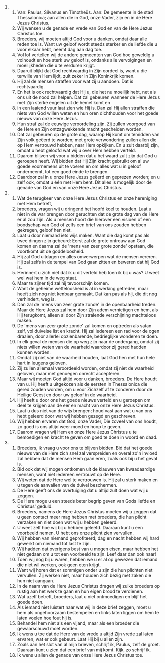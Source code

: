 <ol>
  <li>
    <ol>
      <li>Van: Paulus, Silvanus en Timotheüs. Aan: De gemeente in de stad Thessalonica; aan allen die in God, onze Vader, zijn en in de Here Jezus Christus.</li>
      <li>Wij wensen u de genade en vrede van God en van de Here Jezus Christus toe.</li>
      <li>Broeders, wij moeten altijd God voor u danken, omdat daar alle reden toe is. Want uw geloof wordt steeds sterker en de liefde die u voor elkaar hebt, neemt dag aan dag toe.</li>
      <li>Vol lof vertellen wij de andere gemeenten van God hoe geweldig u volhoudt en hoe sterk uw geloof is, ondanks alle vervolgingen en moeilijkheden die u te verduren krijgt.</li>
      <li>Daaruit blijkt dat God rechtvaardig in Zijn oordeel is, want u die terwille van Hem lijdt, zult zeker in Zijn Koninkrijk komen.</li>
      <li>Hij zal de mensen straffen voor wat zij u aandoen. Dat is rechtvaardig.</li>
      <li>En het is ook rechtvaardig dat Hij u, die het nu moeilijk hebt, net als ons uit de nood zal helpen. Dat zal gebeuren wanneer de Here Jezus met Zijn sterke engelen uit de hemel komt en</li>
      <li>in een laaiend vuur laat zien wie Hij is. Dan zal Hij allen straffen die niets van God willen weten en hun oren dichthouden voor het goede nieuws van onze Here Jezus.</li>
      <li>Hun straf zal de eeuwige veroordeling zijn. Zij zullen voorgoed van de Here en Zijn ontzagwekkende macht gescheiden worden.</li>
      <li>Dat zal gebeuren op de grote dag, waarop Hij komt om temidden van Zijn volk geëerd te worden; met grote verwondering zullen allen die op Hem vertrouwd hebben, naar Hem opkijken. En u zult daarbij zijn, omdat u hebt geloofd wat wij u over Hem hebben verteld.</li>
      <li>Daarom blijven wij voor u bidden dat u het waard zult zijn dat God u geroepen heeft. Wij bidden dat Hij Zijn kracht gebruikt om al uw goede voornemens uit te voeren en om alles wat u in geloof onderneemt, tot een goed einde te brengen.</li>
      <li>Daardoor zal in u onze Here Jezus geëerd en geprezen worden; en u zelf ook, omdat u één met Hem bent. Dit alles is mogelijk door de genade van God en van onze Here Jezus Christus.</li>
    </ol>
  </li>
  <li>
    <ol>
      <li>Wat de terugkeer van onze Here Jezus Christus en onze hereniging met Hem betreft,</li>
      <li>broeders, vragen wij u dringend het hoofd koel te houden. Laat u niet in de war brengen door geruchten dat de grote dag van de Here er al zou zijn. Als u mensen hoort die hierover een visioen of een boodschap van God of zelfs een brief van ons zouden hebben gekregen, geloof hen niet.</li>
      <li>Laat u door niemand iets wijs maken. Want die dag komt pas als twee dingen zijn gebeurd: Eerst zal de grote ontrouw aan God komen en daarna zal de 'mens van zeer grote zonde' opstaan, die voortkomt uit de goddeloosheid.</li>
      <li>Hij zal God uitdagen en alles omverwerpen wat de mensen vereren. Hij zal zelfs in de tempel van God gaan zitten en beweren dat hij God is.</li>
      <li>Herinnert u zich niet dat ik u dit verteld heb toen ik bij u was? U weet wel wat hem in de weg staat.</li>
      <li>Maar te zijner tijd zal hij tevoorschijn komen.</li>
      <li>Want de geheime wetteloosheid is al in werking getreden, maar heeft zich nog niet kenbaar gemaakt. Dat kan pas als hij, die dit nog verhindert, weg is.</li>
      <li>Dan zal de 'mens van zeer grote zonde' in de openbaarheid treden. Maar de Here Jezus zal hem door Zijn adem vernietigen en hem, als Hij terugkomt, alleen al door Zijn stralende verschijning machteloos maken.</li>
      <li>De 'mens van zeer grote zonde' zal komen en optreden als satan zelf, vol duivelse list en kracht. Hij zal iedereen een rad voor de ogen draaien, door allerlei opzienbarende, bedrieglijke wonderen te doen.</li>
      <li>In elk geval de mensen die op weg zijn naar de ondergang, omdat zij niets willen weten van de waarheid waardoor zij gered hadden kunnen worden.</li>
      <li>Omdat zij niet van de waarheid houden, laat God hen met hun hele hart in leugens geloven.</li>
      <li>Zij zullen allemaal veroordeeld worden, omdat zij niet de waarheid geloven, maar met genoegen onrecht accepteren.</li>
      <li>Maar wij moeten God altijd voor u danken, broeders. De Here houdt van u. Hij heeft u uitgekozen als de eersten in Thessalonica die gered zouden worden, om u voor Zichzelf af te zonderen door de Heilige Geest en door uw geloof in de waarheid.</li>
      <li>Hij heeft u door ons het goede nieuws verteld en u geroepen om deel te krijgen aan de eer en macht van onze Here Jezus Christus.</li>
      <li>Laat u dus niet van de wijs brengen; houd vast aan wat u van ons hebt geleerd door wat wij hebben gezegd en geschreven.</li>
      <li>Wij hebben ervaren dat God, onze Vader, Die zoveel van ons houdt, zo goed is ons altijd weer moed en hoop te geven.</li>
      <li>Daarom vragen wij Hem en onze Here Jezus Christus u te bemoedigen en kracht te geven om goed te doen in woord en daad.</li>
    </ol>
  </li>
  <li>
    <ol>
      <li>Broeders, ik vraag u voor ons te blijven bidden. Bid dat het goede nieuws van de Here zich snel zal verspreiden en overal zo'n invloed zal hebben dat de mensen Hem gaan eren, zoals ook bij u het geval is.</li>
      <li>Bid ook dat wij mogen ontkomen uit de klauwen van kwaadaardige mensen, want niet iedereen vertrouwt op de Here.</li>
      <li>Wij weten dat de Here wel te vertrouwen is. Hij zal u sterk maken en u tegen de aanvallen van de duivel beschermen.</li>
      <li>De Here geeft ons de overtuiging dat u altijd zult doen wat wij u zeggen.</li>
      <li>De Here moge u een steeds beter begrip geven van Gods liefde en Christus' geduld.</li>
      <li>Broeders, namens de Here Jezus Christus moeten wij u zeggen dat u geen contact meer mag hebben met broeders, die hun plicht verzaken en niet doen wat wij u hebben geleerd.</li>
      <li>U weet zelf hoe wij bij u hebben geleefd. Daaraan kunt u een voorbeeld nemen. U hebt ons onze plicht zien vervullen.</li>
      <li>Wij hebben van niemand geprofiteerd; dag en nacht hebben wij hard gewerkt om niemand tot last te zijn.</li>
      <li>Wij hadden dat overigens best van u mogen eisen, maar hebben het niet gedaan om u tot een voorbeeld te zijn. Leef daar dan ook naar!</li>
      <li>Toen wij nog bij u waren, hebben we u er al op gewezen dat iemand die niet wil werken, ook geen eten krijgt.</li>
      <li>Want wij horen dat er sommigen onder u zijn die hun plichten niet vervullen. Zij werken niet, maar houden zich bezig met zaken die hun niet aangaan.</li>
      <li>In de naam van de Here Jezus Christus dragen wij zulke broeders op rustig aan het werk te gaan en hun eigen brood te verdienen.</li>
      <li>Wat uzelf betreft, broeders, laat u niet ontmoedigen en blijf het goede doen.</li>
      <li>Als iemand niet luistert naar wat wij in deze brief zeggen, moet u hem als ongehoorzaam bestempelen en links laten liggen om hem te laten voelen hoe fout hij is.</li>
      <li>Behandel hem niet als een vijand, maar als een broeder die gewaarschuwd moet worden.</li>
      <li>Ik wens u toe dat de Here van de vrede u altijd Zijn vrede zal laten ervaren, wat er ook gebeurt. Laat Hij bij u allen zijn.</li>
      <li>Zoals aan het slot van al mijn brieven, schrijf ik, Paulus, zelf de groet. Daaraan kunt u zien dat een brief van mij komt. Kijk, zo schrijf ik.</li>
      <li>Ik wens u allen de genade van onze Here Jezus Christus toe.</li>
    </ol>
  </li>
</ol>